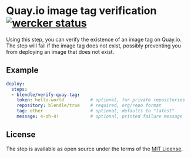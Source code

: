 # Quay.io image tag verification [![wercker status](https://app.wercker.com/status/65b620ad1f4ca8c0a15484ebaa0e0757/s/master "wercker status")](https://app.wercker.com/project/bykey/65b620ad1f4ca8c0a15484ebaa0e0757)

Using this step, you can verify the existence of an image tag on Quay.io. The
step will fail if the image tag does not exist, possibly preventing you from
deploying an image that does not exist.

## Example

```yml
deploy:
  steps:
  - blendle/verify-quay-tag:
    token: hello-world          # optional, for private repositories
    repository: blendle/true    # required, org/repo format
    tag: other                  # optional, defaults to "latest"
    message: 4-oh-4!            # optional, printed failure message
```

## License

The step is available as open source under the terms of the [MIT License](http://opensource.org/licenses/MIT).
